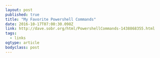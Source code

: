```yaml
---
layout: post 
published: true 
title: "My Favorite Powershell Commands" 
date: 2016-10-17T07:00:30.098Z 
link: http://dave.sobr.org/html/PowershellCommands-1438868355.html 
tags:
  - links
ogtype: article 
bodyclass: post 
---
```


